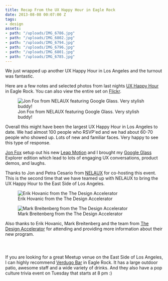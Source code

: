 ```yaml
---
title: Recap From the UX Happy Hour in Eagle Rock
date: 2013-08-08 00:07:00 Z
tags:
- design
assets:
- path: "/uploads/IMG_6786.jpg"
- path: "/uploads/IMG_6802.jpg"
- path: "/uploads/IMG_6794.jpg"
- path: "/uploads/IMG_6796.jpg"
- path: "/uploads/IMG_6801.jpg"
- path: "/uploads/IMG_6785.jpg"
---
```


We just wrapped up another UX Happy Hour in Los Angeles and the turnout was fantastic.

Here are a few notes and selected photos from last nights [UX Happy Hour](http://www.uxhappyhour.com/la) in Eagle Rock. You can also view the entire set on [Flickr](https://www.flickr.com/photos/kaigradert/sets/72157662567935440).

<figure>
<img src="/uploads/IMG_6802.jpg" alt="Jon Fox from NELAUX featuring Google Glass. Very stylish buddy!">
<figcaption>
Jon Fox from NELAUX featuring Google Glass. Very stylish buddy!
</figcaption>
</figure>

Overall this might have been the largest UX Happy Hour in Los Angeles to date. We had almost 100 people who RSVP'ed and we had about 60-70 people who showed up. Lots of new and familiar faces. Very happy to see this type of response.

[Jon Fox](https://twitter.com/JonFoxUX) setup out his new [Leap Motion](https://www.leapmotion.com/) and I brought my [Google Glass](http://www.google.com/glass/start/) Explorer edition which lead to lots of engaging UX conversations, product demos, and laughs.

Thanks to Jon and Petra Cesario from [NELAUX](http://www.meetup.com/NELAUX/) for co-hosting this event. This is the second time that we have teamed up with NELAUX to bring the UX Happy Hour to the East Side of Los Angeles.

<figure>
<img src="/uploads/IMG_6794.jpg" alt="Erik Hovanic from the The Design Accelerator">
<figcaption>
Erik Hovanic from the The Design Accelerator
</figcaption>
</figure>

<figure>
<img src="/uploads/IMG_6796.jpg" alt="Mark Breitenberg from the The Design Accelerator">
<figcaption>
Mark Breitenberg from the The Design Accelerator
</figcaption>
</figure>

Also thanks to Erik Hovanic, Mark Breitenberg and the team from [The Design Accelerator](http://thedesignaccelerator.com/) for attending and providing more information about their new program.

<figure>
<img src="/uploads/IMG_6785.jpg" alt="">
</figure>

<figure>
<img src="/uploads/IMG_6786.jpg" alt="">
</figure>

<figure>
<img src="/uploads/IMG_6801.jpg" alt="">
</figure>

If you are looking for a great Meetup venue on the East Side of Los Angeles, I can highly recommend [Verdugo Bar](http://www.yelp.com/biz/verdugo-los-angeles) in Eagle Rock. It has a large outdoor patio, awesome staff and a wide variety of drinks. And they also have a pop culture trivia event on Tuesday that starts at 8 pm :)
